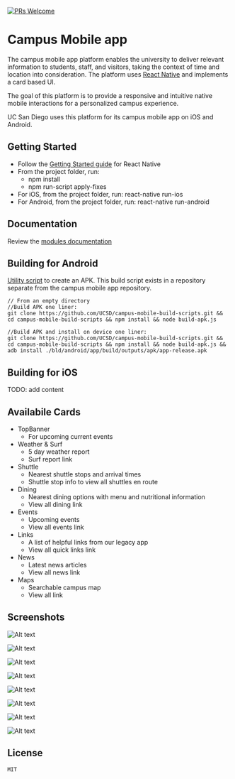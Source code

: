 [![PRs Welcome](https://img.shields.io/badge/PRs-welcome-brightgreen.svg?style=flat-square)](http://makeapullrequest.com)
# Campus Mobile app

The campus mobile app platform enables the university to deliver relevant information to students, staff, and visitors, taking the context of time and location into consideration. The platform uses [React Native](https://facebook.github.io/react-native/) and implements a card based UI.

The goal of this platform is to provide a responsive and intuitive native mobile interactions for a personalized campus experience.

UC San Diego uses this platform for its campus mobile app on iOS and Android.

## Getting Started

- Follow the [Getting Started guide](https://facebook.github.io/react-native/docs/getting-started.html) for React Native 
- From the project folder, run:
	- npm install
	- npm run-script apply-fixes
- For iOS, from the project folder, run: react-native run-ios
- For Android, from the project folder, run: react-native run-android

## Documentation

Review the [modules documentation](https://htmlpreview.github.io/?https://raw.githubusercontent.com/UCSD/campus-mobile/dev/out/index.html)

## Building for Android

[Utility script](https://github.com/UCSD/campus-mobile-build-scripts) to create an APK. This build script exists in a repository separate from the campus mobile app repository.

	// From an empty directory
	//Build APK one liner:
	git clone https://github.com/UCSD/campus-mobile-build-scripts.git && cd campus-mobile-build-scripts && npm install && node build-apk.js

	//Build APK and install on device one liner:
	git clone https://github.com/UCSD/campus-mobile-build-scripts.git && cd campus-mobile-build-scripts && npm install && node build-apk.js && adb install ./bld/android/app/build/outputs/apk/app-release.apk

## Building for iOS

TODO: add content

## Availabile Cards
* TopBanner
	* For upcoming current events
* Weather & Surf
	* 5 day weather report
	* Surf report link
* Shuttle
	* Nearest shuttle stops and arrival times
	* Shuttle stop info to view all shuttles en route
* Dining
	* Nearest dining options with menu and nutritional information
	* View all dining link
* Events
	* Upcoming events
	* View all events link
* Links
	* A list of helpful links from our legacy app
	* View all quick links link
* News
	* Latest news articles
	* View all news link
* Maps
	* Searchable campus map
	* View all link


## Screenshots
![Alt text](/../screenshots/screenshots/splash.png?raw=true "Splash Screen")

![Alt text](/../screenshots/screenshots/weather.png?raw=true "Weather")

![Alt text](/../screenshots/screenshots/events.png?raw=true "Events")

![Alt text](/../screenshots/screenshots/news.png?raw=true "News")

![Alt text](/../screenshots/screenshots/dining.png?raw=true "Dining")

![Alt text](/../screenshots/screenshots/nearby.png?raw=true "Nearby Places")

![Alt text](/../screenshots/screenshots/shuttle_detail.png?raw=true "Shuttle Detail")

![Alt text](/../screenshots/screenshots/all_events.png?raw=true "All Events")


## License

	MIT